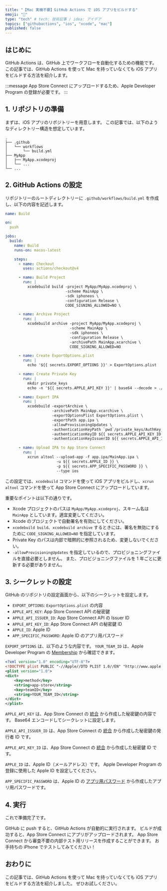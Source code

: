 ```yaml
---
title: "【Mac 実機不要】GitHub Actions で iOS アプリをビルドする"
emoji: "🦔"
type: "tech" # tech: 技術記事 / idea: アイデア
topics: ["githubactions", "ios", "xcode", "mac"]
published: false
---
```


## はじめに

GitHub Actions は、GitHub 上でワークフローを自動化するための機能です。
この記事では、GitHub Actions を使って Mac を持っていなくても iOS アプリをビルドする方法を紹介します。

:::message
App Store Connect にアップロードするため、Apple Developer Program の登録が必要です。
:::

## 1. リポジトリの準備

まずは、iOS アプリのリポジトリーを用意します。
この記事では、以下のようなディレクトリー構造を想定しています。

```
.
├── .github
│   └── workflows
│       └── build.yml
├── MyApp
│   ├── MyApp.xcodeproj
│   └── ...
└── ...
```

## 2. GitHub Actions の設定

リポジトリーのルートディレクトリーに `.github/workflows/build.yml` を作成し、以下の内容を記述します。

```yaml:build.yml
name: Build

on:
  push

jobs:          
  build:
    name: Build
    runs-on: macos-latest

    steps:
      - name: Checkout
        uses: actions/checkout@v4

      - name: Build Project
        run: |
          xcodebuild build -project MyApp/MyApp.xcodeproj \
                           -scheme MainApp \
                           -sdk iphoneos \
                           -configuration Release \
                           CODE_SIGNING_ALLOWED=NO \

      - name: Archive Project
        run: |                        
          xcodebuild archive -project MyApp/MyApp.xcodeproj \
                             -scheme MainApp \
                             -sdk iphoneos \
                             -configuration Release \
                             -archivePath MainApp.xcarchive \
                             CODE_SIGNING_ALLOWED=NO

      - name: Create ExportOptions.plist
        run: |
          echo '${{ secrets.EXPORT_OPTIONS }}' > ExportOptions.plist

      - name: Create Private Key
        run: |
          mkdir private_keys
          echo -n '${{ secrets.APPLE_API_KEY }}' | base64 --decode > ./private_keys/AuthKey_${{ secrets.APPLE_API_ISSUER_ID }}.p8

      - name: Export IPA
        run: |   
          xcodebuild -exportArchive \
                     -archivePath MainApp.xcarchive \
                     -exportOptionsPlist ExportOptions.plist \
                     -exportPath app.ipa \
                     -allowProvisioningUpdates \
                     -authenticationKeyPath `pwd`/private_keys/AuthKey_${{ secrets.APPLE_API_ISSUER_ID }}.p8 \
                     -authenticationKeyID ${{ secrets.APPLE_API_KEY_ID }} \
                     -authenticationKeyIssuerID ${{ secrets.APPLE_API_ISSUER_ID }}

      - name: Upload IPA to App Store Connect
        run: |
          xcrun altool --upload-app -f app.ipa/MainApp.ipa \
                       -u ${{ secrets.APPLE_ID }} \
                       -p ${{ secrets.APP_SPECIFIC_PASSWORD }} \
                       --type ios
```

この設定では、`xcodebuild` コマンドを使って iOS アプリをビルドし、`xcrun altool` コマンドを使って App Store Connect にアップロードしています。

重要なポイントは以下の通りです。

- Xcode プロジェクトのパスは `MyApp/MyApp.xcodeproj`、スキーム名は `MainApp` としています。適宜変更してください。
- Xcode のプロジェクトで自動署名を有効にしてください。
- `xcodebuild build`、`xcodebuild archive` するときには、署名を無効にするために `CODE_SIGNING_ALLOWED=NO` を指定しています。
- Private Key のパスは内部で暗黙的に参照されるため、変更しないでください。
- `-allowProvisioningUpdates` を指定しているので、プロビジョニングファイルを直接必要としません。
また、プロビジョニングファイルを 1 年ごとに更新する必要がありません。

## 3. シークレットの設定

GitHub のリポジトリの設定画面から、以下のシークレットを設定します。

- `EXPORT_OPTIONS`: `ExportOptions.plist` の内容
- `APPLE_API_KEY`: App Store Connect API の秘密鍵
- `APPLE_API_ISSUER_ID`: App Store Connect API の Issuer ID
- `APPLE_API_KEY_ID`: App Store Connect API の秘密鍵 ID
- `APPLE_ID`: Apple ID
- `APP_SPECIFIC_PASSWORD`: Apple ID のアプリ用パスワード

`EXPORT_OPTIONS` は、以下のような内容です。
`YOUR_TEAM_ID` は、Apple Developer Program の [Membership](https://developer.apple.com/account/) から確認できます。

```xml
<?xml version="1.0" encoding="UTF-8"?>
<!DOCTYPE plist PUBLIC "-//Apple//DTD PLIST 1.0//EN" "http://www.apple.com/DTDs/PropertyList-1.0.dtd">
<plist version="1.0">
<dict>
    <key>method</key>
    <string>app-store</string>
    <key>teamID</key>
    <string>YOUR_TEAM_ID</string>
</dict>
</plist>
```

`APPLE_API_KEY` は、App Store Connect の [統合](https://appstoreconnect.apple.com/access/integrations/api) から作成した秘密鍵の内容です。
Base64 エンコードしてシークレットに設定します。

`APPLE_API_ISSUER_ID` は、App Store Connect の [統合](https://appstoreconnect.apple.com/access/integrations/api) から作成した秘密鍵の発行者 ID です。

`APPLE_API_KEY_ID` は、App Store Connect の [統合](https://appstoreconnect.apple.com/access/integrations/api) から作成した秘密鍵 ID です。

`APPLE_ID` は、Apple ID（メールアドレス）です。
Apple Developer Program の登録に使用した Apple ID を設定してください。

`APP_SPECIFIC_PASSWORD` は、Apple ID の [アプリ用パスワード](https://appleid.apple.com/account/manage) から作成したアプリ用パスワードです。

## 4. 実行

これで準備完了です。

GitHub に push すると、GitHub Actions が自動的に実行されます。
ビルドが成功すると、App Store Connect にアプリがアップロードされます。
App Store Connect から審査不要の内部テスト用リリースを作成することができます。
お手持ちの iPhone でテストしてみてください！

## おわりに

この記事では、GitHub Actions を使って Mac を持っていなくても iOS アプリをビルドする方法を紹介しました。
ぜひお試しください。
